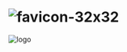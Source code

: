 # ![favicon-32x32](https://github.com/vishnu1002/fuse-color/assets/145321614/5f60d2c8-321d-420d-b2ae-5ae10b0a6005)


![logo](https://github.com/vishnu1002/fuse-color/assets/145321614/051b84f9-9782-46bb-917b-de99d1486454)
